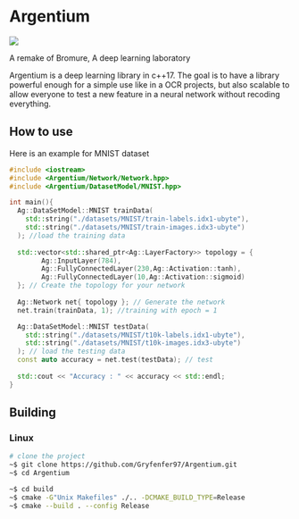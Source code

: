 # Argentium
![](https://github.com/Gryfenfer97/Argentium/workflows/dataset_test/badge.svg?barnch=master)

A remake of Bromure, A deep learning laboratory

Argentium is a deep learning library in c++17. The goal is to have a library powerful enough for a simple use like in a OCR projects, but also scalable to allow everyone to test a new feature in a neural network without recoding everything.

## How to use

Here is an example for MNIST dataset

```cpp
#include <iostream>
#include <Argentium/Network/Network.hpp>
#include <Argentium/DatasetModel/MNIST.hpp>

int main(){
  Ag::DataSetModel::MNIST trainData(
    std::string("./datasets/MNIST/train-labels.idx1-ubyte"),
    std::string("./datasets/MNIST/train-images.idx3-ubyte")
  ); //load the training data
  
  std::vector<std::shared_ptr<Ag::LayerFactory>> topology = {
        Ag::InputLayer(784),
        Ag::FullyConnectedLayer(230,Ag::Activation::tanh),
        Ag::FullyConnectedLayer(10,Ag::Activation::sigmoid)
  }; // Create the topology for your network
  
  Ag::Network net{ topology }; // Generate the network
  net.train(trainData, 1); //training with epoch = 1

  Ag::DataSetModel::MNIST testData(
    std::string("./datasets/MNIST/t10k-labels.idx1-ubyte"),
    std::string("./datasets/MNIST/t10k-images.idx3-ubyte")
  ); // load the testing data
  const auto accuracy = net.test(testData); // test
  
  std::cout << "Accuracy : " << accuracy << std::endl;
}
```

## Building

### Linux

```bash
# clone the project
~$ git clone https://github.com/Gryfenfer97/Argentium.git
~$ cd Argentium

~$ cd build
~$ cmake -G"Unix Makefiles" ./.. -DCMAKE_BUILD_TYPE=Release
~$ cmake --build . --config Release
```
